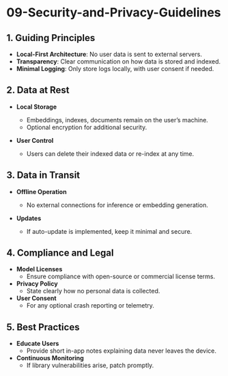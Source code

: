 # 09-Security-and-Privacy-Guidelines

## 1. Guiding Principles

- **Local-First Architecture**: No user data is sent to external servers.
- **Transparency**: Clear communication on how data is stored and indexed.
- **Minimal Logging**: Only store logs locally, with user consent if needed.

## 2. Data at Rest

- **Local Storage**  
  - Embeddings, indexes, documents remain on the user’s machine.
  - Optional encryption for additional security.

- **User Control**  
  - Users can delete their indexed data or re-index at any time.

## 3. Data in Transit

- **Offline Operation**  
  - No external connections for inference or embedding generation.

- **Updates**  
  - If auto-update is implemented, keep it minimal and secure.

## 4. Compliance and Legal

- **Model Licenses**  
  - Ensure compliance with open-source or commercial license terms.
- **Privacy Policy**  
  - State clearly how no personal data is collected.
- **User Consent**  
  - For any optional crash reporting or telemetry.

## 5. Best Practices

- **Educate Users**  
  - Provide short in-app notes explaining data never leaves the device.
- **Continuous Monitoring**  
  - If library vulnerabilities arise, patch promptly.

